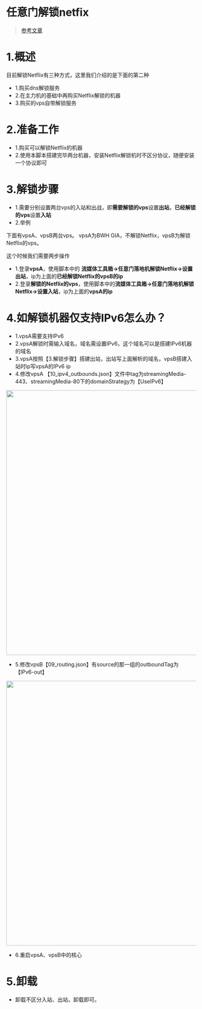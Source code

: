 # 任意门解锁netfix

> [参考文章](https://gist.github.com/phlinhng/c11c1268748874982fa6596fb0a4992a)

# 1.概述

目前解锁Netflix有三种方式，这里我们介绍的是下面的第二种

- 1.购买dns解锁服务
- 2.在主力机的基础中再购买Netflix解锁的机器
- 3.购买的vps自带解锁服务

# 2.准备工作

- 1.购买可以解锁Netflix的机器
- 2.使用本脚本搭建完毕两台机器，安装Netflix解锁机时不区分协议，随便安装一个协议即可

# 3.解锁步骤

- 1.需要分别设置两台vps的入站和出战，即**需要解锁的vps**设置**出站**，**已经解锁的vps**设置**入站**
- 2.举例

下面有vpsA、vpsB两台vps。 vpsA为BWH GIA，不解锁Netflix，vpsB为解锁Netflix的vps。

这个时候我们需要两步操作

- 1.登录**vpsA**，使用脚本中的 **流媒体工具箱->任意门落地机解锁Netflix->设置出站**，ip为上面的**已经解锁Netflix的vpsB的ip**
- 2.登录**解锁的Netflix的vps**，使用脚本中的**流媒体工具箱->任意门落地机解锁Netflix->设置入站**，ip为上面的**vpsA的ip**

# 4.如解锁机器仅支持IPv6怎么办？

- 1.vpsA需要支持IPv6
- 2.vpsA解锁时需输入域名，域名需设置IPv6，这个域名可以是搭建IPv6机器的域名
- 3.vpsA按照【3.解锁步骤】搭建出站，出站写上面解析的域名，vpsB搭建入站时ip写vpsA的IPv6 ip
- 4.修改vpsA 【10_ipv4_outbounds.json】文件中tag为streamingMedia-443、streamingMedia-80下的domainStrategy为【UseIPv6】
<img src="https://raw.githubusercontent.com/ClearDeath/v2ray-agent/master/fodder/netflix_vpsA_10_ipv4_outbounds.png" width=700>
 
- 5.修改vpsB【09_routing.json】有source的那一组的outboundTag为【IPv6-out】
<img src="https://raw.githubusercontent.com/ClearDeath/v2ray-agent/master/fodder/netflix_vpsB_09_routing.png" width=700>

- 6.重启vpsA、vpsB中的核心

# 5.卸载

- 卸载不区分入站、出站，卸载即可。




